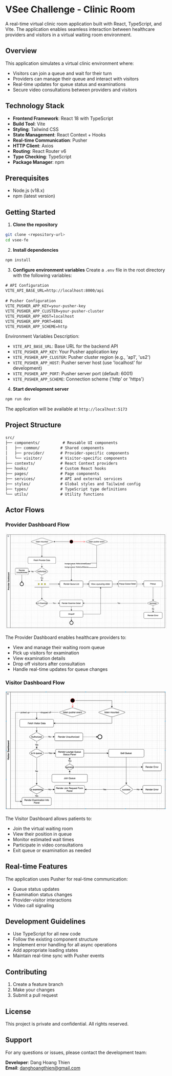 # VSee Challenge - Clinic Room

A real-time virtual clinic room application built with React, TypeScript, and Vite. The application enables seamless interaction between healthcare providers and visitors in a virtual waiting room environment.

## Overview

This application simulates a virtual clinic environment where:
- Visitors can join a queue and wait for their turn
- Providers can manage their queue and interact with visitors
- Real-time updates for queue status and examinations
- Secure video consultations between providers and visitors

## Technology Stack

- **Frontend Framework**: React 18 with TypeScript
- **Build Tool**: Vite
- **Styling**: Tailwind CSS
- **State Management**: React Context + Hooks
- **Real-time Communication**: Pusher
- **HTTP Client**: Axios
- **Routing**: React Router v6
- **Type Checking**: TypeScript
- **Package Manager**: npm

## Prerequisites

- Node.js (v18.x)
- npm (latest version)

## Getting Started

1. **Clone the repository**
```bash
git clone <repository-url>
cd vsee-fe
```

2. **Install dependencies**
```bash
npm install
```

3. **Configure environment variables**
Create a `.env` file in the root directory with the following variables:

```env
# API Configuration
VITE_API_BASE_URL=http://localhost:8000/api

# Pusher Configuration
VITE_PUSHER_APP_KEY=your-pusher-key
VITE_PUSHER_APP_CLUSTER=your-pusher-cluster
VITE_PUSHER_APP_HOST=localhost
VITE_PUSHER_APP_PORT=6001
VITE_PUSHER_APP_SCHEME=http
```

Environment Variables Description:
- `VITE_API_BASE_URL`: Base URL for the backend API
- `VITE_PUSHER_APP_KEY`: Your Pusher application key
- `VITE_PUSHER_APP_CLUSTER`: Pusher cluster region (e.g., 'ap1', 'us2')
- `VITE_PUSHER_APP_HOST`: Pusher server host (use 'localhost' for development)
- `VITE_PUSHER_APP_PORT`: Pusher server port (default: 6001)
- `VITE_PUSHER_APP_SCHEME`: Connection scheme ('http' or 'https')

4. **Start development server**
```bash
npm run dev
```

The application will be available at `http://localhost:5173`

## Project Structure

```
src/
├── components/          # Reusable UI components
│   ├── common/         # Shared components
│   ├── provider/       # Provider-specific components
│   └── visitor/        # Visitor-specific components
├── contexts/           # React Context providers
├── hooks/              # Custom React hooks
├── pages/              # Page components
├── services/           # API and external services
├── styles/             # Global styles and Tailwind config
├── types/              # TypeScript type definitions
└── utils/              # Utility functions
```

## Actor Flows

### Provider Dashboard Flow
![Provider Dashboard Flow](docs/ProviderDashboard-Flow.png)

The Provider Dashboard enables healthcare providers to:
- View and manage their waiting room queue
- Pick up visitors for examination
- View examination details
- Drop off visitors after consultation
- Handle real-time updates for queue changes

### Visitor Dashboard Flow
![Visitor Dashboard Flow](docs/VisitorDashboard-Flow.png)

The Visitor Dashboard allows patients to:
- Join the virtual waiting room
- View their position in queue
- Monitor estimated wait times
- Participate in video consultations
- Exit queue or examination as needed

## Real-time Features

The application uses Pusher for real-time communication:
- Queue status updates
- Examination status changes
- Provider-visitor interactions
- Video call signaling

## Development Guidelines

- Use TypeScript for all new code
- Follow the existing component structure
- Implement error handling for all async operations
- Add appropriate loading states
- Maintain real-time sync with Pusher events

## Contributing

1. Create a feature branch
2. Make your changes
3. Submit a pull request

## License

This project is private and confidential. All rights reserved.

## Support

For any questions or issues, please contact the development team:

**Developer**: Dang Hoang Thien  
**Email**: danghoangthien@gmail.com
